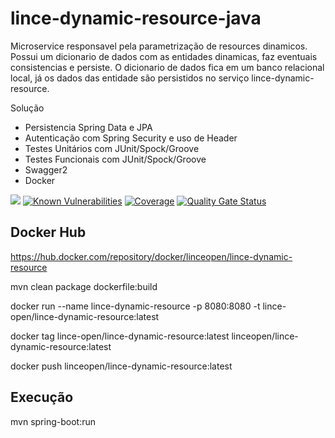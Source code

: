 # lince-dynamic-resource-java

Microservice responsavel pela parametrização de resources dinamicos.
Possui um dicionario de dados com as entidades dinamicas, faz eventuais consistencias e persiste.
O dicionario de dados fica em um banco relacional local, já os dados das entidade são persistidos no serviço lince-dynamic-resource. 

Solução

* Persistencia Spring Data e JPA
* Autenticação com Spring Security e uso de Header
* Testes Unitários com JUnit/Spock/Groove
* Testes Funcionais com JUnit/Spock/Groove
* Swagger2
* Docker

![](https://github.com/lince-open/lince-dynamic-resource-java/workflows/Java%20CI/badge.svg)
[![Known Vulnerabilities](https://snyk.io/test/github/lince-open/lince-dynamic-resource-java/badge.svg)](https://snyk.io/test/github/pedrozatta/lince-dynamic-resource-java)
[![Coverage](https://sonarcloud.io/api/project_badges/measure?project=lince-open_lince-dynamic-resource-java&metric=coverage)](https://sonarcloud.io/dashboard?id=lince-open_lince-dynamic-resource-java)
[![Quality Gate Status](https://sonarcloud.io/api/project_badges/measure?project=lince-open_lince-dynamic-resource-java&metric=alert_status)](https://sonarcloud.io/dashboard?id=lince-open_lince-dynamic-resource-java)

## Docker Hub

https://hub.docker.com/repository/docker/linceopen/lince-dynamic-resource

mvn clean package dockerfile:build

docker run  --name lince-dynamic-resource -p 8080:8080 -t lince-open/lince-dynamic-resource:latest

docker tag lince-open/lince-dynamic-resource:latest linceopen/lince-dynamic-resource:latest

docker push linceopen/lince-dynamic-resource:latest

## Execução

mvn spring-boot:run

